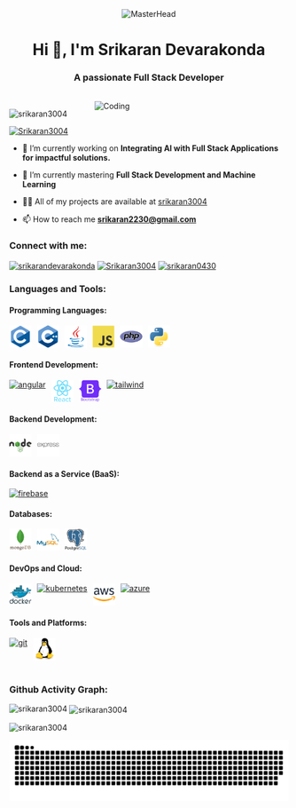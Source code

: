 <div align="center">
  <img src="https://t3.ftcdn.net/jpg/09/87/86/20/360_F_987862060_tuPwetEZI6SZkRTnQVQOqXljhLnAkQvM.jpg" alt="MasterHead" width="500" height="300">
</div>
<h1 align="center">Hi 👋, I'm Srikaran Devarakonda</h1>
<h3 align="center">A passionate Full Stack Developer </h3><br>
<img align="right" alt="Coding" width="350" src="https://user-images.githubusercontent.com/74038190/212749447-bfb7e725-6987-49d9-ae85-2015e3e7cc41.gif">

<p align="left"> <img src="https://komarev.com/ghpvc/?username=srikaran3004&label=Profile%20views&color=0e75b6&style=flat" alt="srikaran3004" /> </p>

<p align="left"> <a href="https://twitter.com/Srikaran3004" target="blank"><img src="https://img.shields.io/twitter/follow/Srikaran3004?logo=twitter&style=for-the-badge" alt="Srikaran3004"></a></p>

- 🔭 I’m currently working on **Integrating AI with Full Stack Applications   for impactful solutions.**

- 🌱 I’m currently mastering **Full Stack Development and Machine Learning**

- 👨‍💻 All of my projects are available at [srikaran3004](https://github.com/srikaran3004)

- 📫 How to reach me **srikaran2230@gmail.com**

<h3 align="left">Connect with me:</h3>
<p align="left">
<a href="https://www.linkedin.com/in/srikarandevarakonda/" target="blank"><img align="center" src="https://raw.githubusercontent.com/rahuldkjain/github-profile-readme-generator/master/src/images/icons/Social/linked-in-alt.svg" alt="srikarandevarakonda" height="30" width="40" /></a>
<a href="https://x.com/Srikaran3004" target="blank"><img align="center" src="https://raw.githubusercontent.com/rahuldkjain/github-profile-readme-generator/master/src/images/icons/Social/twitter.svg" alt="Srikaran3004" height="30" width="40" /></a>
<a href="https://www.youtube.com/@srikaran0430" target="blank"><img align="center" src="https://raw.githubusercontent.com/rahuldkjain/github-profile-readme-generator/master/src/images/icons/Social/youtube.svg" alt="srikaran0430" height="30" width="40" /></a>
</p>

<h3 align="left">Languages and Tools:</h3>

<h4>Programming Languages:</h4>
<div style="display: flex; flex-wrap: wrap; gap: 10px;">
  <a href="https://www.cprogramming.com/" target="_blank" rel="noreferrer"><img src="https://raw.githubusercontent.com/devicons/devicon/master/icons/c/c-original.svg" alt="c" width="40" height="40"/></a>
  <a href="https://www.w3schools.com/cpp/" target="_blank" rel="noreferrer"><img src="https://raw.githubusercontent.com/devicons/devicon/master/icons/cplusplus/cplusplus-original.svg" alt="cplusplus" width="40" height="40"/></a>
  <a href="https://www.java.com" target="_blank" rel="noreferrer"><img src="https://raw.githubusercontent.com/devicons/devicon/master/icons/java/java-original.svg" alt="java" width="40" height="40"/></a>
  <a href="https://developer.mozilla.org/en-US/docs/Web/JavaScript" target="_blank" rel="noreferrer"><img src="https://raw.githubusercontent.com/devicons/devicon/master/icons/javascript/javascript-original.svg" alt="javascript" width="40" height="40"/></a>
  <a href="https://www.php.net" target="_blank" rel="noreferrer"><img src="https://raw.githubusercontent.com/devicons/devicon/master/icons/php/php-original.svg" alt="php" width="40" height="40"/></a>
  <a href="https://www.python.org" target="_blank" rel="noreferrer"><img src="https://raw.githubusercontent.com/devicons/devicon/master/icons/python/python-original.svg" alt="python" width="40" height="40"/></a>
</div>

<h4>Frontend Development:</h4>
<div style="display: flex; flex-wrap: wrap; gap: 10px;">
  <a href="https://angular.io" target="_blank" rel="noreferrer"><img src="https://angular.io/assets/images/logos/angular/angular.svg" alt="angular" width="40" height="40"/></a>
  <a href="https://reactjs.org/" target="_blank" rel="noreferrer"><img src="https://raw.githubusercontent.com/devicons/devicon/master/icons/react/react-original-wordmark.svg" alt="react" width="40" height="40"/></a>
  <a href="https://getbootstrap.com" target="_blank" rel="noreferrer"><img src="https://raw.githubusercontent.com/devicons/devicon/master/icons/bootstrap/bootstrap-plain-wordmark.svg" alt="bootstrap" width="40" height="40"/></a>
  <a href="https://tailwindcss.com/" target="_blank" rel="noreferrer"><img src="https://www.vectorlogo.zone/logos/tailwindcss/tailwindcss-icon.svg" alt="tailwind" width="40" height="40"/></a>
</div>

<h4>Backend Development:</h4>
<div style="display: flex; flex-wrap: wrap; gap: 10px;">
  <a href="https://nodejs.org" target="_blank" rel="noreferrer"><img src="https://raw.githubusercontent.com/devicons/devicon/master/icons/nodejs/nodejs-original-wordmark.svg" alt="nodejs" width="40" height="40"/></a>
  <a href="https://expressjs.com" target="_blank" rel="noreferrer"><img src="https://raw.githubusercontent.com/devicons/devicon/master/icons/express/express-original-wordmark.svg" alt="express" width="40" height="40"/></a>
</div>

<h4>Backend as a Service (BaaS):</h4>
<div style="display: flex; flex-wrap: wrap; gap: 10px;">
  <a href="https://firebase.google.com/" target="_blank" rel="noreferrer"><img src="https://www.vectorlogo.zone/logos/firebase/firebase-icon.svg" alt="firebase" width="40" height="40"/></a>
</div>

<h4>Databases:</h4>
<div style="display: flex; flex-wrap: wrap; gap: 10px;">
  <a href="https://www.mongodb.com/" target="_blank" rel="noreferrer"><img src="https://raw.githubusercontent.com/devicons/devicon/master/icons/mongodb/mongodb-original-wordmark.svg" alt="mongodb" width="40" height="40"/></a>
  <a href="https://www.mysql.com/" target="_blank" rel="noreferrer"><img src="https://raw.githubusercontent.com/devicons/devicon/master/icons/mysql/mysql-original-wordmark.svg" alt="mysql" width="40" height="40"/></a>
  <a href="https://www.postgresql.org" target="_blank" rel="noreferrer"><img src="https://raw.githubusercontent.com/devicons/devicon/master/icons/postgresql/postgresql-original-wordmark.svg" alt="postgresql" width="40" height="40"/></a>
</div>

<h4>DevOps and Cloud:</h4>
<div style="display: flex; flex-wrap: wrap; gap: 10px;">
  <a href="https://www.docker.com/" target="_blank" rel="noreferrer"><img src="https://raw.githubusercontent.com/devicons/devicon/master/icons/docker/docker-original-wordmark.svg" alt="docker" width="40" height="40"/></a>
  <a href="https://kubernetes.io" target="_blank" rel="noreferrer"><img src="https://www.vectorlogo.zone/logos/kubernetes/kubernetes-icon.svg" alt="kubernetes" width="40" height="40"/></a>
  <a href="https://aws.amazon.com" target="_blank" rel="noreferrer"><img src="https://raw.githubusercontent.com/devicons/devicon/master/icons/amazonwebservices/amazonwebservices-original-wordmark.svg" alt="aws" width="40" height="40"/></a>
  <a href="https://azure.microsoft.com/en-in/" target="_blank" rel="noreferrer"><img src="https://www.vectorlogo.zone/logos/microsoft_azure/microsoft_azure-icon.svg" alt="azure" width="40" height="40"/></a>
</div>

<h4>Tools and Platforms:</h4>
<div style="display: flex; flex-wrap: wrap; gap: 10px;">
  <a href="https://git-scm.com/" target="_blank" rel="noreferrer"><img src="https://www.vectorlogo.zone/logos/git-scm/git-scm-icon.svg" alt="git" width="40" height="40"/></a>
  <a href="https://www.linux.org/" target="_blank" rel="noreferrer"><img src="https://raw.githubusercontent.com/devicons/devicon/master/icons/linux/linux-original.svg" alt="linux" width="40" height="40"/></a>
</div>
<br>
<div>
  <h3>Github Activity Graph:</h3>
<p><img align="left" src="https://github-readme-stats.vercel.app/api/top-langs?username=srikaran3004&show_icons=true&locale=en&layout=compact&theme=tokyonight" alt="srikaran3004" /></p>

<p>&nbsp;<img align="center" src="https://github-readme-stats.vercel.app/api?username=srikaran3004&show_icons=true&locale=en&theme=tokyonight" alt="srikaran3004" /></p>

<p><img align="center" src="https://github-readme-streak-stats.herokuapp.com/?user=srikaran3004&&theme=tokyonight" alt="srikaran3004" /></p>

<picture>
  <source media="(prefers-color-scheme: dark)" srcset="https://raw.githubusercontent.com/srikaran3004/srikaran3004/output/github-snake-dark.svg" />
  <source media="(prefers-color-scheme: light)" srcset="https://raw.githubusercontent.com/srikaran3004/srikaran3004/output/github-snake.svg" />
  <img alt="github-snake" src="https://raw.githubusercontent.com/srikaran3004/srikaran3004/output/github-snake.svg" />
</picture>




